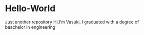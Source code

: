 # Hello-World
Just another repository
Hi,I'm Vasuki, I graduated with a degree of baachelor in engineering
